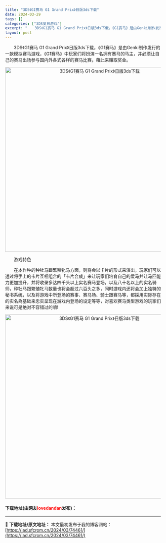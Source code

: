 ```yaml
---
title: "3DS《G1赛马 G1 Grand Prix》日版3ds下载"
date: 2024-03-29
tags: []
categories: ["3DS英日游戏"]
excerpt: "　　3DS《G1赛马 G1 Grand Prix》日版3ds下载，《G1赛马》是由Genki制作发行的一款模拟赛马游戏，《G1赛马》中玩家们将扮演一名拥有赛马的马主，并必须让自己的赛马出场参与国内外各式各样的赛马比赛，藉此来赚取奖金。 　　游戏特色 　　在本作种的种牡马跟繁殖牝马方面，则将会以卡片的&hellip;"
layout: post
---
```


 <p>　　3DS《G1赛马 G1 Grand Prix》日版3ds下载，《G1赛马》是由Genki制作发行的一款模拟赛马游戏，《G1赛马》中玩家们将扮演一名拥有赛马的马主，并必须让自己的赛马出场参与国内外各式各样的赛马比赛，藉此来赚取奖金。</p> <p align="center"><img align="" border="0" src="https://lad.sfcrom.cn/wp-content/uploads/2024/03/20240329_6606296fa9ec4.png" width="596" alt="3DS《G1赛马 G1 Grand Prix》日版3ds下载" /></p> <p>　　游戏特色</p> <p>　　在本作种的种牡马跟繁殖牝马方面，则将会以卡片的形式来演出，玩家们可以透过将手上的卡片互相组合的「卡片合成」来让玩家们培育自己的爱马并让马匹能力更加提升，并将收录多达四千头以上实名赛马登场，以及八十名以上的实名骑师，种牡马跟繁殖牝马数量也将会超过六百头之多，同时游戏内还将会加上独特的秘书系统，以及将游戏中所登场的赛事、赛马场、骑士跟赛马等，都採用实际存在的实名為基础来忠实呈现在游戏内登场的设定等等，对喜欢赛马类型游戏的玩家们来说可是绝对不容错过的唷!</p> <p align="center"><img align="" border="0" src="https://lad.sfcrom.cn/wp-content/uploads/2024/03/20240329_66062970c7829.png" width="594" alt="3DS《G1赛马 G1 Grand Prix》日版3ds下载" /></p> <p><h4>下载地址(由网友<font color="red">lovedandan</font>发布)：</h4></p> 

---
📖 **下载地址/原文地址：** 本文最初发布于我的博客网站：[https://lad.sfcrom.cn/2024/03/74461/](https://lad.sfcrom.cn/2024/03/74461/)
